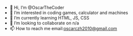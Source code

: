 - 👋 Hi, I’m @OscarTheCoder
- 👀 I’m interested in coding games, calculator and machines
- 🌱 I’m currently learning HTML, JS, CSS
- 💞️ I’m looking to collaborate on n/a
- 📫 How to reach me email:oscarczh2010@gmail.com

<!---
OscarTheCoder/OscarTheCoder is a ✨ special ✨ repository because its `README.md` (this file) appears on your GitHub profile.
You can click the Preview link to take a look at your changes.
--->
